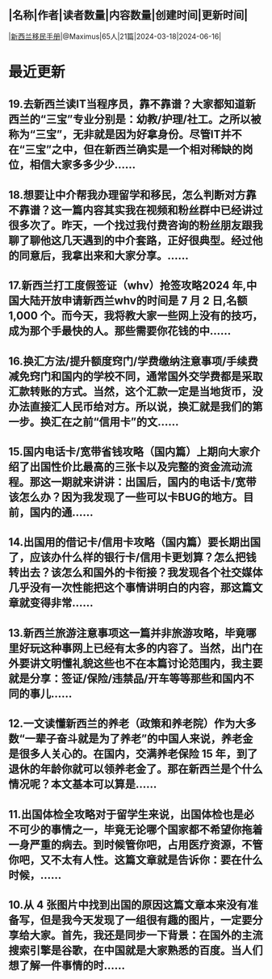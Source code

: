 |名称|作者|读者数量|内容数量|创建时间|更新时间|
---
|[新西兰移民手册](https://xiaobot.net/p/NZmax77?refer=0b133df9-27dc-423b-8101-639049001c13)|@Maximus|65人|21篇|2024-03-18|2024-06-16|

# 最近更新
## 19.去新西兰读IT当程序员，靠不靠谱？大家都知道新西兰的“三宝”专业分别是：幼教/护理/社工。之所以被称为“三宝”，无非就是因为好拿身份。尽管IT并不在“三宝”之中，但在新西兰确实是一个相对稀缺的岗位，相信大家多多少少......
## 18.想要让中介帮我办理留学和移民，怎么判断对方靠不靠谱？这一篇内容其实我在视频和粉丝群中已经讲过很多次了。昨天，一个找过我付费咨询的粉丝朋友跟我聊了聊他这几天遇到的中介套路，正好很典型。经过他的同意后，我拿出来和大家分享。......
## 17.新西兰打工度假签证（whv）抢签攻略2024 年,中国大陆开放申请新西兰whv的时间是 7 月 2 日,名额 1,000 个。而今天，我将教大家一些网上没有的技巧，成为那个手最快的人。那些需要你花钱的中......
## 16.换汇方法/提升额度窍门/学费缴纳注意事项/手续费减免窍门和国内的学校不同，通常国外交学费都是采取汇款转账的方式。当然，这个汇款一定是当地货币，没办法直接汇人民币给对方。所以说，换汇就是我们的第一步。换汇在之前“信用卡”的文......
## 15.国内电话卡/宽带省钱攻略（国内篇）上期向大家介绍了出国性价比最高的三张卡以及完整的资金流动流程。那这一期就来讲讲：出国后，国内的电话卡/宽带该怎么办？因为我发现了一些可以卡BUG的地方。目前，国内的通......
## 14.出国用的借记卡/信用卡攻略（国内篇）要长期出国了，应该办什么样的银行卡/信用卡更划算？怎么把钱转出去？该怎么和国外的卡衔接？我发现各个社交媒体几乎没有一次性能把这个事情讲明白的内容，那这篇文章就变得非常......
## 13.新西兰旅游注意事项这一篇并非旅游攻略，毕竟哪里好玩这种事网上已经有太多的内容了。当然，出门在外要讲文明懂礼貌这些也不在本篇讨论范围内，我主要就是分享：签证/保险/违禁品/开车等等那些和国内不同的事儿......
## 12.一文读懂新西兰的养老（政策和养老院）作为大多数“一辈子奋斗就是为了养老”的中国人来说，养老金是很多人关心的。在国内，交满养老保险 15 年，到了退休的年龄你就可以领养老金了。那在新西兰是个什么情况呢？本文基本可以算是......
## 11.出国体检全攻略对于留学生来说，出国体检也是必不可少的事情之一，毕竟无论哪个国家都不希望你拖着一身严重的病去。到时候管你吧，占用医疗资源，不管你吧，又不太有人性。这篇文章就是告诉你：要在什么时候，......
## 10.从 4 张图片中找到出国的原因这篇文章本来没有准备写，但是我今天发现了一组很有趣的图片，一定要分享给大家。首先，我还是同步一下背景：在国外的主流搜索引擎是谷歌，在中国就是大家熟悉的百度。当人们想了解一件事情的时......

